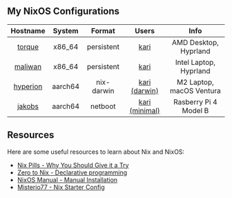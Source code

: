 ## My NixOS Configurations
| Hostname | System  | Format       | Users | Info                    
| :-:       |  :-:    | :-:          | :-:   | :-:
[torque](nixosConfigurations/torque/default.nix)  | x86_64  | persistent   | [kari](home-manager/users/kari/default.nix)  | AMD Desktop, Hyprland
[maliwan](nixosConfigurations/maliwan/default.nix) | x86_64  | persistent   | [kari](home-manager/users/kari/default.nix)  | Intel Laptop, Hyprland
[hyperion](nixosConfigurations/hyperion/default.nix) | aarch64  | nix-darwin | [kari (darwin)](home-manager/users/kari/darwin.nix)  | M2 Laptop, macOS Ventura
[jakobs](nixosConfigurations/jakobs/default.nix) | aarch64  | netboot | [kari (minimal)](home-manager/users/kari/minimal.nix)  | Rasberry Pi 4 Model B

## Resources
Here are some useful resources to learn about Nix and NixOS:

- [Nix Pills - Why You Should Give it a Try](https://nixos.org/guides/nix-pills/why-you-should-give-it-a-try.html)
- [Zero to Nix - Declarative programming](https://zero-to-nix.com/concepts/declarative)
- [NixOS Manual - Manual Installation](https://nixos.org/manual/nixos/stable/index.html#sec-installation-manual)
- [Misterio77 - Nix Starter Config](https://github.com/Misterio77/nix-starter-configs)